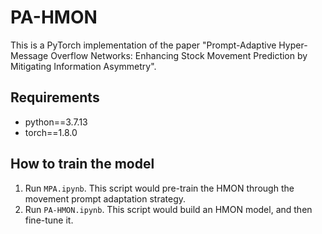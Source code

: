 # PA-HMON

This is a PyTorch implementation of the paper "Prompt-Adaptive Hyper-Message Overflow Networks: Enhancing Stock Movement Prediction by Mitigating Information Asymmetry".

## Requirements
* python==3.7.13
* torch==1.8.0

## How to train the model
1. Run `MPA.ipynb`.
This script would pre-train the HMON through the movement prompt adaptation strategy.
2. Run `PA-HMON.ipynb`.
This script would build an HMON model, and then fine-tune it.
